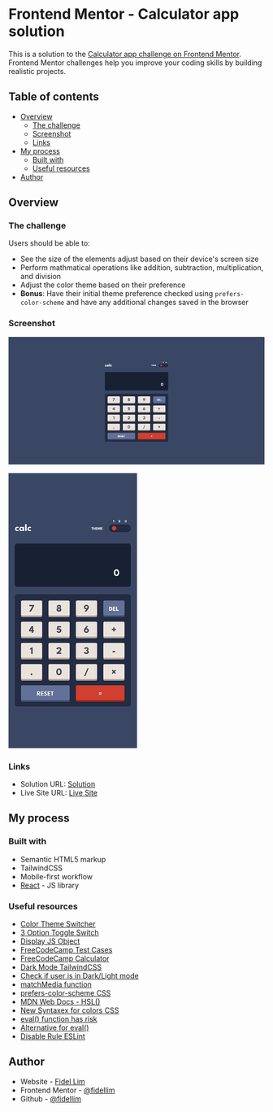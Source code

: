 # Frontend Mentor - Calculator app solution

This is a solution to the [Calculator app challenge on Frontend Mentor](https://www.frontendmentor.io/challenges/calculator-app-9lteq5N29). Frontend Mentor challenges help you improve your coding skills by building realistic projects.

## Table of contents

-   [Overview](#overview)
    -   [The challenge](#the-challenge)
    -   [Screenshot](#screenshot)
    -   [Links](#links)
-   [My process](#my-process)
    -   [Built with](#built-with)
    -   [Useful resources](#useful-resources)
-   [Author](#author)

## Overview

### The challenge

Users should be able to:

-   See the size of the elements adjust based on their device's screen size
-   Perform mathmatical operations like addition, subtraction, multiplication, and division
-   Adjust the color theme based on their preference
-   **Bonus**: Have their initial theme preference checked using `prefers-color-scheme` and have any additional changes saved in the browser

### Screenshot

![Solution Desktop](/images/solution_desktop.png)

![Solution Mobile](/images/solution_mobile.png)

### Links

-   Solution URL: [Solution](https://github.com/fidellim/Calculator-FEM)
-   Live Site URL: [Live Site](https://calculator-fem-fidellim.netlify.app/)

## My process

### Built with

-   Semantic HTML5 markup
-   TailwindCSS
-   Mobile-first workflow
-   [React](https://reactjs.org/) - JS library

### Useful resources

-   [Color Theme Switcher](https://dev.to/chaoocharles/learn-react-and-tailwind-css-one-color-website-with-a-theme-switcher-1gj0)
-   [3 Option Toggle Switch](https://codepen.io/Kelderic/pen/Qjagjz)
-   [Display JS Object](https://stackoverflow.com/questions/957537/how-can-i-display-a-javascript-object)
-   [FreeCodeCamp Test Cases](https://github.com/freeCodeCamp/testable-projects-fcc/blob/main/src/project-tests/calculator-tests.js)
-   [FreeCodeCamp Calculator](https://codepen.io/freeCodeCamp/pen/wgGVVX)
-   [Dark Mode TailwindCSS](https://tailwindcss.com/docs/dark-mode)
-   [Check if user is in Dark/Light mode](https://www.kindacode.com/article/react-check-if-user-device-is-in-dark-mode-light-mode/#:~:text=The%20Code-,Overview,scheme%3A%20dark)
-   [matchMedia function](https://developer.mozilla.org/en-US/docs/Web/API/Window/matchMedia)
-   [prefers-color-scheme CSS](https://developer.mozilla.org/en-US/docs/Web/CSS/@media/prefers-color-scheme)
-   [MDN Web Docs - HSL()](https://developer.mozilla.org/en-US/docs/Web/CSS/color_value/hsl)
-   [New Syntaxex for colors CSS](https://css-tricks.com/the-expanding-gamut-of-color-on-the-web/#aa-a-tale-of-new-syntaxes)
-   [eval() function has risk](https://developer.mozilla.org/en-US/docs/Web/JavaScript/Reference/Global_Objects/eval)
-   [Alternative for eval()](https://dev.to/spukas/everything-wrong-with-javascript-eval-35on)
-   [Disable Rule ESLint](https://eslint.org/docs/latest/user-guide/configuring/rules)

## Author

-   Website - [Fidel Lim](https://fidellim-portfolio.netlify.app/)
-   Frontend Mentor - [@fidellim](https://www.frontendmentor.io/profile/fidellim)
-   Github - [@fidellim](https://github.com/fidellim)
